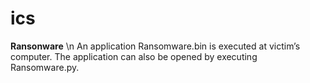 # ics

**Ransonware** \n
An application Ransomware.bin is executed at victim’s computer.  The application  can also be opened by executing Ransomware.py.

